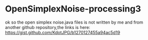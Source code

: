 # OpenSimplexNoise-processing3
ok so the open simplex noise.java files is not written by me and from another github repository,the links is here:
https://gist.github.com/KdotJPG/b1270127455a94ac5d19
